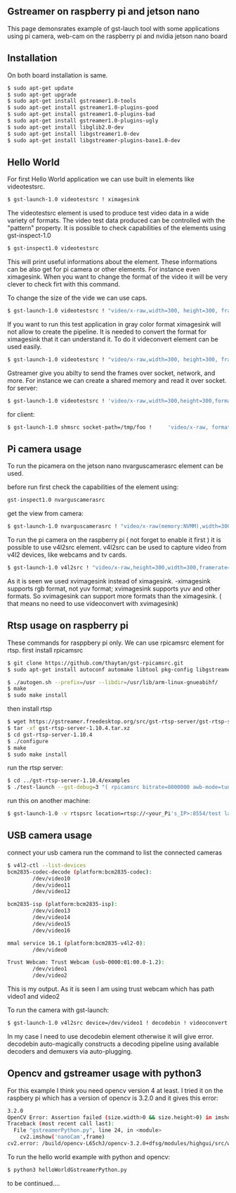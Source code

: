 ## Gstreamer on raspberry pi and jetson nano
This page demonsrates example of gst-lauch tool with some applications using pi camera, web-cam on the raspberry pi and nvidia jetson nano board

## Installation
On both board installation is same. 

```bash
$ sudo apt-get update
$ sudo apt-get upgrade
$ sudo apt-get install gstreamer1.0-tools
$ sudo apt-get install gstreamer1.0-plugins-good
$ sudo apt-get install gstreamer1.0-plugins-bad
$ sudo apt-get install gstreamer1.0-plugins-ugly
$ sudo apt-get install libglib2.0-dev
$ sudo apt-get install libgstreamer1.0-dev
$ sudo apt-get install libgstreamer-plugins-base1.0-dev
```

## Hello World
For first Hello World application we can use built in elements like videotestsrc.

```bash
$ gst-launch-1.0 videotestsrc ! ximagesink
```
The videotestsrc element is used to produce test video data in a wide variety of formats. The video test data produced can be controlled with the "pattern" property.
It is possible to check capabilities of the elements using gst-inspect-1.0
```bash
$ gst-inspect1.0 videotestsrc
```
This will print useful informations about the element. These informations can be also get for pi camera or other elements. For instance even ximagesink. When you want to change the format of the video it will be very clever to check firt with this command.

To change the size of the vide we can use caps.
```bash
$ gst-launch-1.0 videotestsrc ! "video/x-raw,width=300, height=300, framerate=30/1! ximagesink
```
If you want to run this test application in gray color format ximagesink will not allow to create the pipeline. It is needed to convert the format for ximagesink that it can understand it. To do it videconvert element can be used easily.

```bash
$ gst-launch-1.0 videotestsrc ! "video/x-raw,width=300, height=300, framerate=30/1, format=GRAY16_LE" ! videoconvert ! ximagesink
```
Gstreamer give you abilty to send the frames over socket, network, and more.
For instance we can create a shared memory and read it over socket.
for server:
```bash
$ gst-launch-1.0 videotestsrc ! 'video/x-raw,width=300,height=300,format=(string)I420,framerate=(fraction)60/1' ! videoconvert ! shmsink socket-path=/tmp/foo shm-size=20000000
```
for client:
```bash
$ gst-launch-1.0 shmsrc socket-path=/tmp/foo !     'video/x-raw, format=(string)I420, width=(int)300, height=(int)300, framerate=(fraction)15/1' ! videoconvert ! ximagesink
```

## Pi camera usage  
To run the picamera on the jetson nano nvarguscamerasrc element can be used.

before run first check the capabilities of the element using:
```bash
gst-inspect1.0 nvarguscamerasrc
```
get the view from camera:

```bash
$ gst-launch-1.0 nvarguscamerasrc ! "video/x-raw(memory:NVMM),width=300, height=300, framerate=30/1, format=NV12" ! nvvidconv flip-method=1 ! nvegltransform ! nveglglessink -e
```
To run the pi camera on the raspberry pi ( not forget to enable it first ) it is possible to use v4l2src element.
v4l2src can be used to capture video from v4l2 devices, like webcams and tv cards.
```bash
$ gst-launch-1.0 v4l2src ! "video/x-raw,height=300,width=300,framerate=30/1" ! xvimagesink`
```
As it is seen we used xvimagesink instead of ximagesink. -ximagesink supports rgb format, not yuv format; xvimagesink supports yuv and other formats. So xvimagesink can support more formats than the ximagesink. ( that means no need to use videoconvert with xvimagesink)

## Rtsp usage on raspberry pi  
These commands for rasppbery pi only.
We can use rpicamsrc element for rtsp.
first install rpicamsrc
```bash
$ git clone https://github.com/thaytan/gst-rpicamsrc.git
$ sudo apt-get install autoconf automake libtool pkg-config libgstreamer1.0-dev libgstreamer-plugins-base1.0-dev libraspberrypi-dev 

$ ./autogen.sh --prefix=/usr --libdir=/usr/lib/arm-linux-gnueabihf/
$ make
$ sudo make install
```
then install rtsp 
```bash
$ wget https://gstreamer.freedesktop.org/src/gst-rtsp-server/gst-rtsp-server-1.10.4.tar.xz
$ tar -xf gst-rtsp-server-1.10.4.tar.xz 
$ cd gst-rtsp-server-1.10.4
$ ./configure
$ make
$ sudo make install
```
run the rtsp server:
```bash
$ cd ../gst-rtsp-server-1.10.4/examples
$ ./test-launch --gst-debug=3 "( rpicamsrc bitrate=8000000 awb-mode=tungsten preview=false ! video/x-h264, width=640, height=480, framerate=30/1 ! h264parse ! rtph264pay name=pay0 pt=96 )"
```
run this on another machine:
```bash
$ gst-launch-1.0 -v rtspsrc location=rtsp://<your_Pi's_IP>:8554/test latency=0 buffer-mode=auto ! decodebin ! videoconvert ! autovideosink sync=false
```

## USB camera usage
connect your usb camera run the command to list the connected cameras
```bash
$ v4l2-ctl --list-devices
bcm2835-codec-decode (platform:bcm2835-codec):
        /dev/video10
        /dev/video11
        /dev/video12

bcm2835-isp (platform:bcm2835-isp):
        /dev/video13
        /dev/video14
        /dev/video15
        /dev/video16

mmal service 16.1 (platform:bcm2835-v4l2-0):
        /dev/video0

Trust Webcam: Trust Webcam (usb-0000:01:00.0-1.2):
        /dev/video1
        /dev/video2
```
This is my output. As it is seen I am using trust webcam which has path video1 and video2

To run the camera with gst-launch:
```bash
$ gst-launch-1.0 v4l2src device=/dev/video1 ! decodebin ! videoconvert ! ximagesink
```
In my case I need to use decodebin element otherwise it will give error.
decodebin auto-magically constructs a decoding pipeline using available decoders and demuxers via auto-plugging.

## Opencv and gstreamer usage with python3
For this example I think you need opencv version 4 at least. I tried it on the raspbery pi which has a version of opencv is 3.2.0
and it gives this error:

```bash
3.2.0
OpenCV Error: Assertion failed (size.width>0 && size.height>0) in imshow, file /build/opencv-L65chJ/opencv-3.2.0+dfsg/modules/highgui/src/window.cpp, line 304
Traceback (most recent call last):
  File "gstreamerPython.py", line 24, in <module>
    cv2.imshow('nanoCam',frame)
cv2.error: /build/opencv-L65chJ/opencv-3.2.0+dfsg/modules/highgui/src/window.cpp:304: error: (-215) size.width>0 && size.height>0 in function imshow
```
To run the hello world example with python and opencv:
```bash
$ python3 helloWorldGstreamerPython.py
```

to be continued....










